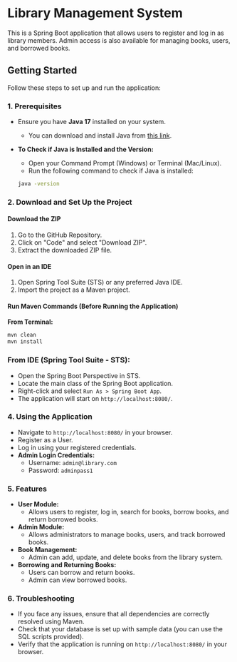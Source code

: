 # Library Management System

This is a Spring Boot application that allows users to register and log in as library members. Admin access is also available for managing books, users, and borrowed books.

## Getting Started

Follow these steps to set up and run the application:

### 1. Prerequisites

* Ensure you have **Java 17** installed on your system.
    * You can download and install Java from [this link](https://www.oracle.com/java/technologies/javase/jdk17-archive-downloads.html).
* **To Check if Java is Installed and the Version:**
    * Open your Command Prompt (Windows) or Terminal (Mac/Linux).
    * Run the following command to check if Java is installed:

    ```bash
    java -version
    ```

### 2. Download and Set Up the Project

#### Download the ZIP

1.  Go to the GitHub Repository.
2.  Click on "Code" and select "Download ZIP".
3.  Extract the downloaded ZIP file.

#### Open in an IDE

1.  Open Spring Tool Suite (STS) or any preferred Java IDE.
2.  Import the project as a Maven project.

#### Run Maven Commands (Before Running the Application)

**From Terminal:**

```bash
mvn clean
mvn install
```

### From IDE (Spring Tool Suite - STS):

* Open the Spring Boot Perspective in STS.
* Locate the main class of the Spring Boot application.
* Right-click and select `Run As > Spring Boot App`.
* The application will start on `http://localhost:8080/`.

### 4. Using the Application

* Navigate to `http://localhost:8080/` in your browser.
* Register as a User.
* Log in using your registered credentials.
* **Admin Login Credentials:**
    * Username: `admin@library.com`
    * Password: `adminpass1`

### 5. Features

* **User Module:**
    * Allows users to register, log in, search for books, borrow books, and return borrowed books.
* **Admin Module:**
    * Allows administrators to manage books, users, and track borrowed books.
* **Book Management:**
    * Admin can add, update, and delete books from the library system.
* **Borrowing and Returning Books:**
    * Users can borrow and return books.
    * Admin can view borrowed books.

### 6. Troubleshooting

* If you face any issues, ensure that all dependencies are correctly resolved using Maven.
* Check that your database is set up with sample data (you can use the SQL scripts provided).
* Verify that the application is running on `http://localhost:8080/` in your browser.
